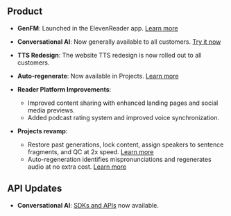 ## Product

- **GenFM**: Launched in the ElevenReader app. [Learn more](https://elevenlabs.io/blog/genfm-on-elevenreader)
- **Conversational AI**: Now generally available to all customers. [Try it now](https://elevenlabs.io/conversational-ai)
- **TTS Redesign**: The website TTS redesign is now rolled out to all customers.
- **Auto-regenerate**: Now available in Projects. [Learn more](https://elevenlabs.io/blog/auto-regenerate-is-live-in-projects)
- **Reader Platform Improvements**:

  - Improved content sharing with enhanced landing pages and social media previews.
  - Added podcast rating system and improved voice synchronization.

- **Projects revamp**:
  - Restore past generations, lock content, assign speakers to sentence fragments, and QC at 2x speed. [Learn more](https://elevenlabs.io/blog/narrate-any-project)
  - Auto-regeneration identifies mispronunciations and regenerates audio at no extra cost. [Learn more](https://elevenlabs.io/blog/auto-regenerate-is-live-in-projects)

## API Updates

- **Conversational AI**: [SDKs and APIs](https://elevenlabs.io/docs/conversational-ai/docs/introduction) now available.

